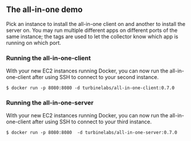 ## The all-in-one demo

Pick an instance to install the all-in-one client on and another to install the
server on. You may run multiple different apps on different ports of the same
instance; the tags are used to let the collector know which app is running on
which port.

### Running the all-in-one-client

With your new EC2 instances running Docker, you can now run the
all-in-one-client after using SSH to connect to your second instance.

```console
$ docker run -p 8080:8080 -d turbinelabs/all-in-one-client:0.7.0
```

### Running the all-in-one-server

With your new EC2 instances running Docker, you can now run the
all-in-one-client after using SSH to connect to your third instance.

```console
$ docker run -p 8080:8080  -d turbinelabs/all-in-one-server:0.7.0
```
